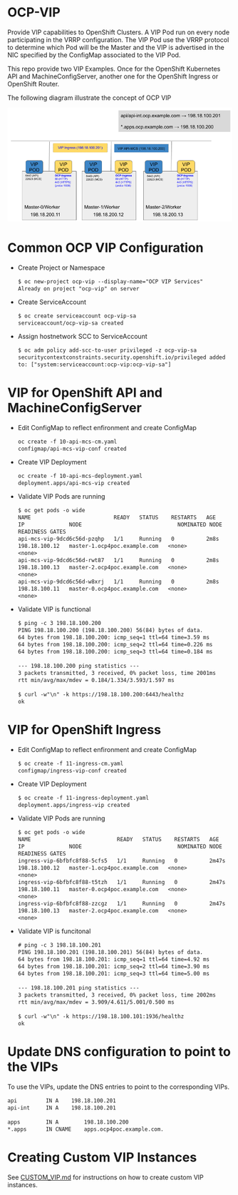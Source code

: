# OCP-VIP

Provide VIP capabilities to OpenShift Clusters. A VIP Pod run on every node participating in the VRRP configuration. The VIP Pod use the VRRP protocol to determine which Pod will be the Master and the VIP is advertised in the NIC specified by the ConfigMap associated to the VIP Pod.

This repo provide two VIP Examples. Once for the OpenShift Kubernetes API and MachineConfigServer, another one for the OpenShift Ingress or OpenShift Router.

The following diagram illustrate the concept of OCP VIP

![OCP VIP](images/ocp-vip.png "OCP VIP Diagram")


# Common OCP VIP Configuration
- Create Project or Namespace
    ```
    $ oc new-project ocp-vip --display-name="OCP VIP Services"
    Already on project "ocp-vip" on server 
    ```

- Create ServiceAccount
    ```
    $ oc create serviceaccount ocp-vip-sa
    serviceaccount/ocp-vip-sa created
    ```

- Assign hostnetwork SCC to ServiceAccount
    ```
    $ oc adm policy add-scc-to-user privileged -z ocp-vip-sa
    securitycontextconstraints.security.openshift.io/privileged added to: ["system:serviceaccount:ocp-vip:ocp-vip-sa"]
    ```

# VIP for OpenShift API and MachineConfigServer

- Edit ConfigMap to reflect enfironment and create ConfigMap
    ```
    oc create -f 10-api-mcs-cm.yaml
    configmap/api-mcs-vip-conf created
    ```
- Create VIP Deployment
    ```
    oc create -f 10-api-mcs-deployment.yaml
    deployment.apps/api-mcs-vip created
    ```
- Validate VIP Pods are running
    ```
    $ oc get pods -o wide
    NAME                          READY   STATUS    RESTARTS   AGE    IP              NODE                              NOMINATED NODE   READINESS GATES
    api-mcs-vip-9dcd6c56d-pzqhp   1/1     Running   0          2m8s   198.18.100.12   master-1.ocp4poc.example.com   <none>           <none>
    api-mcs-vip-9dcd6c56d-rwt87   1/1     Running   0          2m8s   198.18.100.13   master-2.ocp4poc.example.com   <none>           <none>
    api-mcs-vip-9dcd6c56d-w8xrj   1/1     Running   0          2m8s   198.18.100.11   master-0.ocp4poc.example.com   <none>           <none>
    ```
- Validate VIP is functional
    ```
    $ ping -c 3 198.18.100.200
    PING 198.18.100.200 (198.18.100.200) 56(84) bytes of data.
    64 bytes from 198.18.100.200: icmp_seq=1 ttl=64 time=3.59 ms
    64 bytes from 198.18.100.200: icmp_seq=2 ttl=64 time=0.226 ms
    64 bytes from 198.18.100.200: icmp_seq=3 ttl=64 time=0.184 ms

    --- 198.18.100.200 ping statistics ---
    3 packets transmitted, 3 received, 0% packet loss, time 2001ms
    rtt min/avg/max/mdev = 0.184/1.334/3.593/1.597 ms

    $ curl -w"\n" -k https://198.18.100.200:6443/healthz
    ok
    ```

# VIP for OpenShift Ingress

- Edit ConfigMap to reflect enfironment and create ConfigMap
    ```
    $ oc create -f 11-ingress-cm.yaml
    configmap/ingress-vip-conf created
    ```
- Create VIP Deployment
    ```
    $ oc create -f 11-ingress-deployment.yaml
    deployment.apps/ingress-vip created
    ```
- Validate VIP Pods are running
    ```
    $ oc get pods -o wide
    NAME                           READY   STATUS    RESTARTS   AGE     IP              NODE                              NOMINATED NODE   READINESS GATES
    ingress-vip-6bfbfc8f88-5cfs5   1/1     Running   0          2m47s   198.18.100.12   master-1.ocp4poc.example.com   <none>           <none>
    ingress-vip-6bfbfc8f88-t5tzh   1/1     Running   0          2m47s   198.18.100.11   master-0.ocp4poc.example.com   <none>           <none>
    ingress-vip-6bfbfc8f88-zzcgz   1/1     Running   0          2m47s   198.18.100.13   master-2.ocp4poc.example.com   <none>           <none>
    ```

- Validate VIP is funcitonal
    ```
    # ping -c 3 198.18.100.201
    PING 198.18.100.201 (198.18.100.201) 56(84) bytes of data.
    64 bytes from 198.18.100.201: icmp_seq=1 ttl=64 time=4.92 ms
    64 bytes from 198.18.100.201: icmp_seq=2 ttl=64 time=3.90 ms
    64 bytes from 198.18.100.201: icmp_seq=3 ttl=64 time=5.00 ms

    --- 198.18.100.201 ping statistics ---
    3 packets transmitted, 3 received, 0% packet loss, time 2002ms
    rtt min/avg/max/mdev = 3.909/4.611/5.001/0.500 ms

    $ curl -w"\n" -k https://198.18.100.101:1936/healthz
    ok
    ```

# Update DNS configuration to point to the VIPs

To use the VIPs, update the DNS entries to point to the corresponding VIPs.

```
api         IN A    198.18.100.201
api-int     IN A    198.18.100.201

apps        IN A        198.18.100.200
*.apps      IN CNAME    apps.ocp4poc.example.com.

```

# Creating Custom VIP Instances

See [CUSTOM_VIP.md](CUSTOM_VIP.md) for instructions on how to create custom VIP instances.

